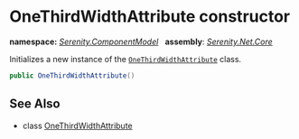 # OneThirdWidthAttribute constructor
**namespace:** *[Serenity.ComponentModel](../../README.md#serenity.componentmodel-namespace)*   **assembly**: *[Serenity.Net.Core](../../README.md)*

Initializes a new instance of the [`OneThirdWidthAttribute`](../OneThirdWidthAttribute.md) class.

```csharp
public OneThirdWidthAttribute()
```

## See Also

* class [OneThirdWidthAttribute](../OneThirdWidthAttribute.md)